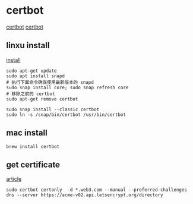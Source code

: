 # certbot

[certbot](https://www.cnblogs.com/dudu/p/letsencrypt-manual-https-cert.html)
[certbot](https://blog.csdn.net/qq_36840228/article/details/121038844)

## linxu install

[install](https://certbot.eff.org/instructions?ws=nginx&os=ubuntubionic)

```shell
sudo apt-get update
sudo apt install snapd
# 执行下面命令确保使用最新版本的 snapd
sudo snap install core; sudo snap refresh core
# 移除之前的 certbot
sudo apt-get remove certbot

sudo snap install --classic certbot
sudo ln -s /snap/bin/certbot /usr/bin/certbot
```

## mac install

```shell
brew install certbot
```

## get certificate

[article](https://www.jianshu.com/p/f96dd651af7e)

```shell
sudo certbot certonly  -d *.web3.com --manual --preferred-challenges dns --server https://acme-v02.api.letsencrypt.org/directory
```
